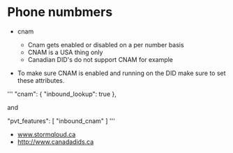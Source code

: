# Phone numbmers

* cnam
  * Cnam gets enabled or disabled on a per number basis
  * CNAM is a USA thing only
  * Canadian DID's do not support CNAM for example
  

* To make sure CNAM is enabled and running on the DID make sure to set these attributes.

'''
   "cnam": {
       "inbound_lookup": true
   },

and 

   "pvt_features": [
       "inbound_cnam"
   ]
'''



* www.stormqloud.ca
* http://www.canadadids.ca
